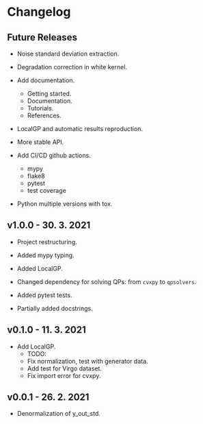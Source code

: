 # Changelog

## Future Releases

- Noise standard deviation extraction.
- Degradation correction in white kernel.

- Add documentation.
  - Getting started.
  - Documentation.
  - Tutorials.
  - References.
- LocalGP and automatic results reproduction.
- More stable API.
- Add CI/CD github actions.
  - mypy
  - flake8
  - pytest
  - test coverage
- Python multiple versions with tox.
  
## v1.0.0 - 30. 3. 2021

- Project restructuring.
- Added mypy typing.
- Added LocalGP.
- Changed dependency for solving QPs: from ```cvxpy``` to ```qpsolvers```.

- Added pytest tests.
- Partially added docstrings.

## v0.1.0 - 11. 3. 2021

- Add LocalGP.
    - TODO: 
    - Fix normalization, test with generator data.
    - Add test for Virgo dataset.
    - Fix import error for cvxpy.

## v0.0.1 - 26. 2. 2021

- Denormalization of y_out_std.
